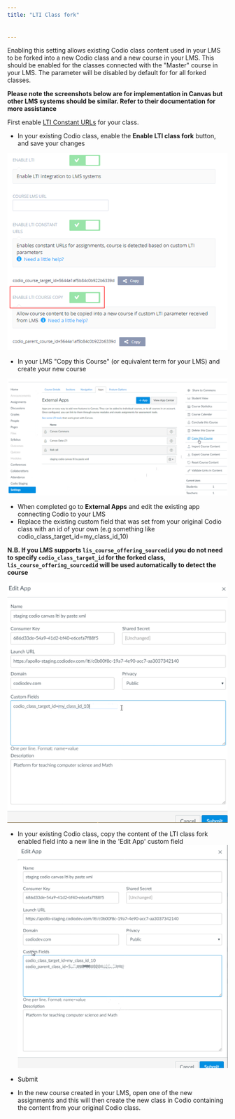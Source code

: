 ```yaml
---
title: "LTI Class fork"


---
```

Enabling this setting allows existing Codio class content used in your LMS to be forked into a new Codio class and a new course in your LMS. This should be enabled for the classes connected with the "Master" course in your LMS. The parameter will be disabled by default for for all forked classes.

**Please note the screenshots below are for implementation in Canvas but other LMS systems should be similar. Refer to their documentation for more assistance**

First enable [LTI Constant URLs](/classes/lti/lti1_0/lticonstanturl) for your class.

- In your existing Codio class, enable the **Enable LTI class fork** button, and save your changes

![Enable Class fork field](/img/lti/enable_class_fork.png)

- In your LMS "Copy this Course" (or equivalent term for your LMS) and create your new course

![Copy LMS Course](/img/lti/copy_course.png)

- When completed go to **External Apps** and edit the existing app connecting Codio to your LMS
- Replace the existing custom field that was set from your original Codio class with an id of your own (e.g something like codio_class_target_id=my_class_id_10)

**N.B. If you LMS supports `lis_course_offering_sourcedid` you do not need to specify `codio_class_target_id` for the forked class, `lis_course_offering_sourcedid` will be used automatically to detect the course**

![Class fork id](/img/lti/fork_class_id.png)

- In your existing Codio class, copy the content of the LTI class fork enabled field into a new line in the 'Edit App' custom field
![Parent Class ID](/img/lti/parent_class.png)
- Submit

- In the new course created in your LMS, open one of the new assignments and this will then create the new class in Codio containing the content from your original Codio class.


